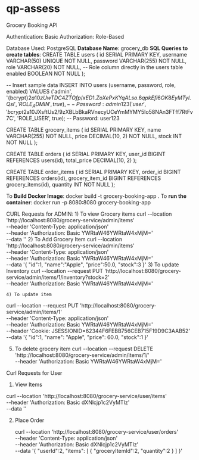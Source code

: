 # qp-assess
Grocery Booking API

Authentication: Basic
Authorization: Role-Based

Database Used: PostgreSQL
    **Database Name**: grocery_db
    **SQL Queries to create tables**:
 CREATE TABLE users (
    id SERIAL PRIMARY KEY,
    username VARCHAR(50) UNIQUE NOT NULL,
    password VARCHAR(255) NOT NULL,
    role VARCHAR(20) NOT NULL, -- Role column directly in the users table
    enabled BOOLEAN NOT NULL
);

-- Insert sample data
INSERT INTO users (username, password, role, enabled)
VALUES
('admin', '{bcrypt}$2a$10$zUwTDC4ZTOfp/xED1.ZoXePxKYqALso.6qpkEfi6OK8EyMTyl.Qsi', 'ROLE_ADMIN', true), -- Password: admin123
('user', '{bcrypt}$2a$10$JXsftUs2/9zXBLbBkaRVnecyUCeYmMYMY5Io58NAn3FTff7RtFv7C', 'ROLE_USER', true);  -- Password: user123


CREATE TABLE grocery_items (
    id SERIAL PRIMARY KEY,
    name VARCHAR(255) NOT NULL,
    price DECIMAL(10, 2) NOT NULL,
    stock INT NOT NULL
);

CREATE TABLE orders (
    id SERIAL PRIMARY KEY,
    user_id BIGINT REFERENCES users(id),
    total_price DECIMAL(10, 2)
);

CREATE TABLE order_items (
    id SERIAL PRIMARY KEY,
    order_id BIGINT REFERENCES orders(id),
    grocery_item_id BIGINT REFERENCES grocery_items(id),
    quantity INT NOT NULL
);

To **Build Docker Image**: docker build -t grocery-booking-app .
To **run the container**: docker run -p 8080:8080 grocery-booking-app


CURL Requests for ADMIN:
      1) To view Grocery items
curl --location 'http://localhost:8080/grocery-service/admin/items' \
--header 'Content-Type: application/json' \
--header 'Authorization: Basic YWRtaW46YWRtaW4xMjM=' \
--data ''
      2) To Add Grocery Item
curl --location 'http://localhost:8080/grocery-service/admin/items' \
--header 'Content-Type: application/json' \
--header 'Authorization: Basic YWRtaW46YWRtaW4xMjM=' \
--data '{
    "id":1,
    "name":"Apple",
    "price":50.0,
    "stock":3
}'
    3) To update Inventory
curl --location --request PUT 'http://localhost:8080/grocery-service/admin/items/1/inventory?stock=2' \
--header 'Authorization: Basic YWRtaW46YWRtaW4xMjM=' 


    4) To update item
curl --location --request PUT 'http://localhost:8080/grocery-service/admin/items/1' \
--header 'Content-Type: application/json' \
--header 'Authorization: Basic YWRtaW46YWRtaW4xMjM=' \
--header 'Cookie: JSESSIONID=62344F6FEBB756CEB715F19D9C3AAB52' \
--data '{
    "id":1,
    "name": "Apple",
    "price": 60.0,
    "stock":1
}'

   5) To delete grocery item
     curl --location --request DELETE 'http://localhost:8080/grocery-service/admin/items/1/' \
--header 'Authorization: Basic YWRtaW46YWRtaW4xMjM='


Curl Requests for User
   1) View Items

  curl --location 'http://localhost:8080/grocery-service/user/items' \
--header 'Authorization: Basic dXNlcjp1c2VyMTIz' \
--data ''

  2) Place Order

      curl --location 'http://localhost:8080/grocery-service/user/orders' \
--header 'Content-Type: application/json' \
--header 'Authorization: Basic dXNlcjp1c2VyMTIz' \
--data '{
    "userId":2,
    "items": [
        {
            "groceryItemId":2,
            "quantity":2
        }
    ]
}'
